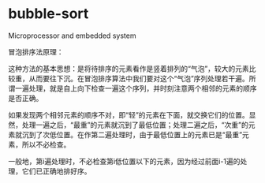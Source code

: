 # bubble-sort
Microprocessor and embedded system

冒泡排序法原理：

这种方法的基本思想：是将待排序的元素看作是竖着排列的“气泡”，较大的元素比较重，从而要往下沉。在冒泡排序算法中我们要对这个“气泡”序列处理若干遍。所谓一遍处理，就是自上向下检查一遍这个序列，并时刻注意两个相邻的元素的顺序是否正确。

如果发现两个相邻元素的顺序不对，即“轻”的元素在下面，就交换它们的位置。显然，处理一遍之后，“最重”的元素就沉到了最低位置；处理二遍之后，“次重”的元素就沉到了次低位置。在作第二遍处理时，由于最低位置上的元素已是“最重”元素，所以不必检查。

一般地，第i遍处理时，不必检查第i低位置以下的元素，因为经过前面i-1遍的处理，它们已正确地排好序。
